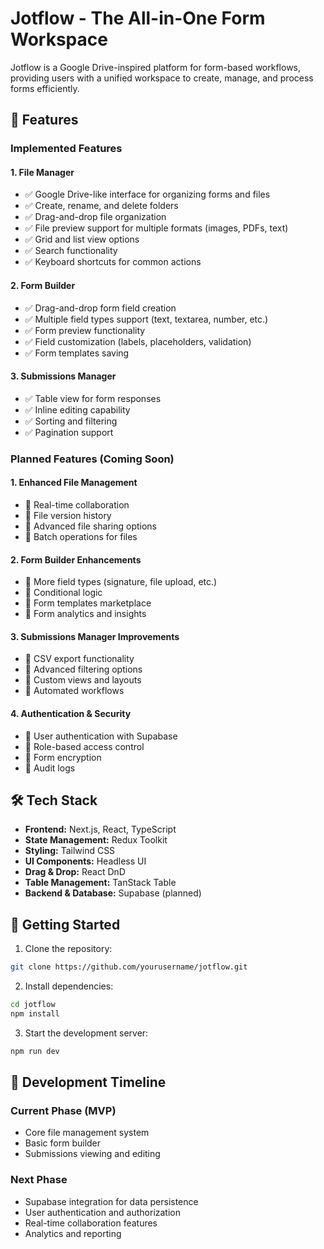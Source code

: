 # Jotflow - The All-in-One Form Workspace

Jotflow is a Google Drive-inspired platform for form-based workflows, providing users with a unified workspace to create, manage, and process forms efficiently.

## 🚀 Features

### Implemented Features

#### 1. File Manager
- ✅ Google Drive-like interface for organizing forms and files
- ✅ Create, rename, and delete folders
- ✅ Drag-and-drop file organization
- ✅ File preview support for multiple formats (images, PDFs, text)
- ✅ Grid and list view options
- ✅ Search functionality
- ✅ Keyboard shortcuts for common actions

#### 2. Form Builder
- ✅ Drag-and-drop form field creation
- ✅ Multiple field types support (text, textarea, number, etc.)
- ✅ Form preview functionality
- ✅ Field customization (labels, placeholders, validation)
- ✅ Form templates saving

#### 3. Submissions Manager
- ✅ Table view for form responses
- ✅ Inline editing capability
- ✅ Sorting and filtering
- ✅ Pagination support

### Planned Features (Coming Soon)

#### 1. Enhanced File Management
- 🔄 Real-time collaboration
- 🔄 File version history
- 🔄 Advanced file sharing options
- 🔄 Batch operations for files

#### 2. Form Builder Enhancements
- 🔄 More field types (signature, file upload, etc.)
- 🔄 Conditional logic
- 🔄 Form templates marketplace
- 🔄 Form analytics and insights

#### 3. Submissions Manager Improvements
- 🔄 CSV export functionality
- 🔄 Advanced filtering options
- 🔄 Custom views and layouts
- 🔄 Automated workflows

#### 4. Authentication & Security
- 🔄 User authentication with Supabase
- 🔄 Role-based access control
- 🔄 Form encryption
- 🔄 Audit logs

## 🛠 Tech Stack

- **Frontend:** Next.js, React, TypeScript
- **State Management:** Redux Toolkit
- **Styling:** Tailwind CSS
- **UI Components:** Headless UI
- **Drag & Drop:** React DnD
- **Table Management:** TanStack Table
- **Backend & Database:** Supabase (planned)

## 🚀 Getting Started

1. Clone the repository:
```bash
git clone https://github.com/yourusername/jotflow.git
```

2. Install dependencies:
```bash
cd jotflow
npm install
```

3. Start the development server:
```bash
npm run dev
```

## 📝 Development Timeline

### Current Phase (MVP)
- Core file management system
- Basic form builder
- Submissions viewing and editing

### Next Phase
- Supabase integration for data persistence
- User authentication and authorization
- Real-time collaboration features
- Analytics and reporting
